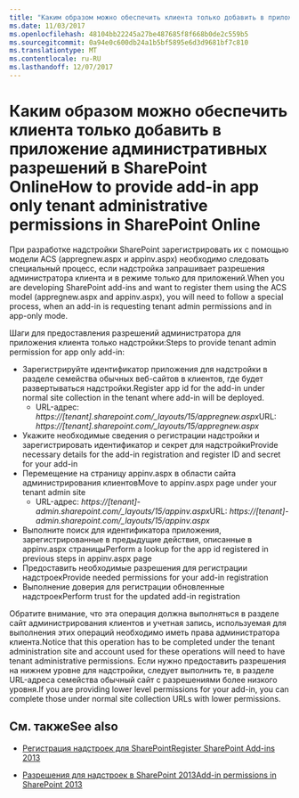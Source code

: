 ```yaml
---
title: "Каким образом можно обеспечить клиента только добавить в приложение административных разрешений в SharePoint Online"
ms.date: 11/03/2017
ms.openlocfilehash: 48104bb22245a27be487685f8f668b0de2c559b5
ms.sourcegitcommit: 0a94e0c600db24a1b5bf5895e6d3d9681bf7c810
ms.translationtype: MT
ms.contentlocale: ru-RU
ms.lasthandoff: 12/07/2017
---
```

<a name="how-to-provide-add-in-app-only-tenant-administrative-permissions-in-sharepoint-online"></a><span data-ttu-id="f2b97-102">Каким образом можно обеспечить клиента только добавить в приложение административных разрешений в SharePoint Online</span><span class="sxs-lookup"><span data-stu-id="f2b97-102">How to provide add-in app only tenant administrative permissions in SharePoint Online</span></span>
================================================

<span data-ttu-id="f2b97-103">При разработке надстройки SharePoint зарегистрировать их с помощью модели ACS (appregnew.aspx и appinv.aspx) необходимо следовать специальный процесс, если надстройка запрашивает разрешения администратора клиента и в режиме только для приложений.</span><span class="sxs-lookup"><span data-stu-id="f2b97-103">When you are developing SharePoint add-ins and want to register them using the ACS model (appregnew.aspx and appinv.aspx), you will need to follow a special process, when an add-in is requesting tenant admin permissions and in app-only mode.</span></span> 

<span data-ttu-id="f2b97-104">Шаги для предоставления разрешений администратора для приложения клиента только надстройки:</span><span class="sxs-lookup"><span data-stu-id="f2b97-104">Steps to provide tenant admin permission for app only add-in:</span></span>

- <span data-ttu-id="f2b97-105">Зарегистрируйте идентификатор приложения для надстройки в разделе семейства обычных веб-сайтов в клиентов, где будет развертываться надстройки.</span><span class="sxs-lookup"><span data-stu-id="f2b97-105">Register app id for the add-in under normal site collection in the tenant where add-in will be deployed.</span></span> 
  - <span data-ttu-id="f2b97-106">URL-адрес: *https://[tenant].sharepoint.com/_layouts/15/appregnew.aspx*</span><span class="sxs-lookup"><span data-stu-id="f2b97-106">URL: *https://[tenant].sharepoint.com/_layouts/15/appregnew.aspx*</span></span>
- <span data-ttu-id="f2b97-107">Укажите необходимые сведения о регистрации надстройки и зарегистрировать идентификатор и секрет для надстройки</span><span class="sxs-lookup"><span data-stu-id="f2b97-107">Provide necessary details for the add-in registration and register ID and secret for your add-in</span></span>
- <span data-ttu-id="f2b97-108">Перемещение на страницу appinv.aspx в области сайта администрирования клиентов</span><span class="sxs-lookup"><span data-stu-id="f2b97-108">Move to appinv.aspx page under your tenant admin site</span></span>
  - <span data-ttu-id="f2b97-109">URL-адрес: *https://[tenant]-admin.sharepoint.com/_layouts/15/appinv.aspx*</span><span class="sxs-lookup"><span data-stu-id="f2b97-109">URL: *https://[tenant]-admin.sharepoint.com/_layouts/15/appinv.aspx*</span></span>
- <span data-ttu-id="f2b97-110">Выполните поиск для идентификатора приложения, зарегистрированные в предыдущие действия, описанные в appinv.aspx страницы</span><span class="sxs-lookup"><span data-stu-id="f2b97-110">Perform a lookup for the app id registered in previous steps in appinv.aspx page</span></span>
- <span data-ttu-id="f2b97-111">Предоставить необходимые разрешения для регистрации надстроек</span><span class="sxs-lookup"><span data-stu-id="f2b97-111">Provide needed permissions for your add-in registration</span></span>
- <span data-ttu-id="f2b97-112">Выполнение доверия для регистрации обновленные надстроек</span><span class="sxs-lookup"><span data-stu-id="f2b97-112">Perform trust for the updated add-in registration</span></span>

<span data-ttu-id="f2b97-113">Обратите внимание, что эта операция должна выполняться в разделе сайт администрирования клиентов и учетная запись, используемая для выполнения этих операций необходимо иметь права администратора клиента.</span><span class="sxs-lookup"><span data-stu-id="f2b97-113">Notice that this operation has to be completed under the tenant administration site and account used for these operations will need to have tenant administrative permissions.</span></span> <span data-ttu-id="f2b97-114">Если нужно предоставить разрешения на нижнем уровне для надстройки, следует выполнить те, в разделе URL-адреса семейства обычный сайт с разрешениями более низкого уровня.</span><span class="sxs-lookup"><span data-stu-id="f2b97-114">If you are providing lower level permissions for your add-in, you can complete those under normal site collection URLs with lower permissions.</span></span> 


## <a name="see-also"></a><span data-ttu-id="f2b97-115">См. также</span><span class="sxs-lookup"><span data-stu-id="f2b97-115">See also</span></span>
<span data-ttu-id="f2b97-116"><a name="bk_addresources"> </a></span><span class="sxs-lookup"><span data-stu-id="f2b97-116"></span></span>

- [<span data-ttu-id="f2b97-117">Регистрация надстроек для SharePoint</span><span class="sxs-lookup"><span data-stu-id="f2b97-117">Register SharePoint Add-ins 2013</span></span>](https://msdn.microsoft.com/en-us/library/office/jj687469.aspx)
    
- [<span data-ttu-id="f2b97-118">Разрешения для надстроек в SharePoint 2013</span><span class="sxs-lookup"><span data-stu-id="f2b97-118">Add-in permissions in SharePoint 2013</span></span>](https://msdn.microsoft.com/en-us/library/office/fp142383.aspx)

